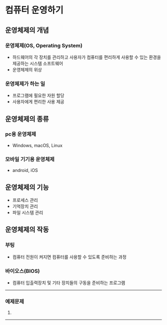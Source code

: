 # 컴퓨터 운영하기

## 운영체제의 개념

### 운영체제(OS, Operating System)
  - 하드웨어의 각 장치를 관리하고 사용자가 컴퓨터를 편리하게 사용할 수 있는 환경을 제공하는 시스템 소프트웨어
  - 운영체제의 위상

### 운영체제가 하는 일
  - 프로그램에 필요한 자원 할당
  - 사용자에게 편리한 사용 제공

## 운영체제의 종류

### pc용 운영체제
  - Windows, macOS, Linux

### 모바일 기기용 운영체제
  - android, iOS 

## 운영체제의 기능
  - 프로세스 관리
  - 기억장치 관리
  - 파일 시스템 관리

## 운영체제의 작동
### 부팅
  - 컴퓨터 전원이 켜지면 컴퓨터를 사용할 수 있도록 준비하는 과정

### 바이오스(BIOS)
  - 컴퓨터 입출력장치 및 기타 장치들의 구동을 준비하는 프로그램

---

### 예제문제
  1. 

---

